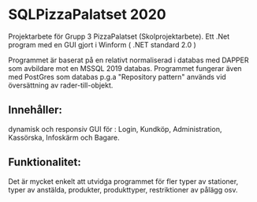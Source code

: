 # SQLPizzaPalatset 2020

Projektarbete för Grupp 3 PizzaPalatset (Skolprojektarbete).
Ett .Net program med en GUI gjort i Winform ( .NET standard 2.0 )

Programmet är baserat på en relativt normaliserad i databas med DAPPER som avbildare mot en MSSQL 2019 databas.
Programmet fungerar även med PostGres som databas p.g.a "Repository pattern" används vid översättning av rader-till-objekt.

## Innehåller: 
dynamisk och responsiv GUI för : Login, Kundköp, Administration, Kassörska, Infoskärm och Bagare.

## Funktionalitet: 
Det är mycket enkelt att utvidga programmet för fler typer av stationer, typer av anstälda, produkter, produkttyper, restriktioner av pålägg osv. 



